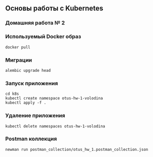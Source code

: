 ## Основы работы с Kubernetes

### Домашняя работа № 2

### Используемый Docker образ
```shell
docker pull 
```

### Миграции
```shell
alembic upgrade head
```

### Запуск приложения
```shell
cd k8s
kubectl create namespace otus-hw-1-volodina
kubectl apply -f .
```
### Удаление приложения
```shell
kubectl delete namespaces otus-hw-1-volodina
```

### Postman коллекция
```shell
newman run postman_collection/otus_hw_1.postman_collection.json
```
          
```shell

```


